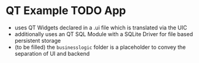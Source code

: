 # QT Example TODO App

- uses QT Widgets declared in a .ui file which is translated via the UIC
- additionally uses an QT SQL Module with a SQLite Driver for file based persistent storage
- (to be filled) the ``businesslogic`` folder is a placeholder to convey the separation of UI and backend